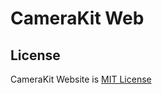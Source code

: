 # CameraKit Web

## License

CameraKit Website is [MIT License](https://github.com/CameraKit/CameraKit-Android/blob/master/LICENSE)
